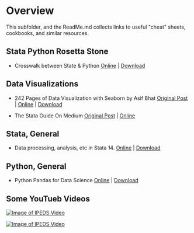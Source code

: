 # Overview

This subfolder, and the ReadMe.md collects links to useful "cheat" sheets, cookbooks, and similar resources.

## Stata Python Rosetta Stone
- Crosswalk between State & Python [Online](https://github.com/adamrossnelson/StataQuickReference/blob/master/chtshts/StataPythonRosettaStoneCheat.pdf) | 
[Download](https://github.com/adamrossnelson/StataQuickReference/raw/master/chtshts/StataPythonRosettaStoneCheat.pdf)

## Data Visualizations
- 242 Pages of Data Visualization with Seaborn by Asif Bhat [Original Post](https://www.linkedin.com/feed/update/urn:li:activity:6767501269658664961?updateEntityUrn=urn%3Ali%3Afs_feedUpdate%3A%28V2%2Curn%3Ali%3Aactivity%3A6767501269658664961%29) | 
[Online](https://github.com/adamrossnelson/StataQuickReference/blob/master/chtshts/242PagesSeaborn.pdf) | 
[Download](https://github.com/adamrossnelson/StataQuickReference/raw/master/chtshts/242PagesSeaborn.pdf)

- The Stata Guide On Medium [Original Post](https://twitter.com/TStatSrl/status/1362798659251879939) | [Online](https://medium.com/the-stata-guide)

## Stata, General
- Data processing, analysis, etc in Stata 14. [Online](https://github.com/adamrossnelson/StataQuickReference/blob/master/chtshts/AllCheatSheets.pdf) | 
[Download](https://github.com/adamrossnelson/StataQuickReference/raw/master/chtshts/AllCheatSheets.pdf)

## Python, General
- Python Pandas for Data Science [Online](https://github.com/adamrossnelson/StataQuickReference/blob/master/chtshts/PandasPythonForDataScience.pdf) | 
[Download](https://github.com/adamrossnelson/StataQuickReference/raw/master/chtshts/PandasPythonForDataScience.pdf)

## Some YouTueb Videos

[![Image of IPEDS Video](http://img.youtube.com/vi/dCagXsBf9Vs/0.jpg)](https://www.youtube.com/watch?v=dCagXsBf9Vs)

[![Image of IPEDS Video](http://img.youtube.com/vi/6bi6xyzUq6Y&t=3s/0.jpg)](https://www.youtube.com/watch?v=6bi6xyzUq6Y&t=3s)



